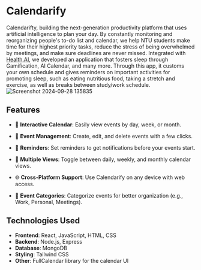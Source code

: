 # Calendarify
Calendarifty, building the next-generation productivity platform that uses artificial intelligence to plan your day. By constantly monitoring and reorganizing people's to-do list and calendar, we help NTU students make time for their highest priority tasks, reduce the stress of being overwhelmed by meetings, and make sure deadlines are never missed. Integrated with [Health.AI](https://github.com/Danielmark001/hackathon_wellbeing_application), we developed an application that fosters sleep through Gamification, AI Calendar, and many more. Through this app, it customs your own schedule and gives reminders on important activities for promoting sleep, such as eating nutritious food, taking a stretch and exercise, as well as breaks between study/work schedule.
![Screenshot 2024-09-28 135835](https://github.com/user-attachments/assets/255ac6a2-363d-4fb1-836b-ff732fbc2b3a)

## Features
- 📅 **Interactive Calendar**: Easily view events by day, week, or month.

- 📝 **Event Management**: Create, edit, and delete events with a few clicks.

- 🔔 **Reminders**: Set reminders to get notifications before your events start.

- 📆 **Multiple Views**: Toggle between daily, weekly, and monthly calendar views.

- 🌐 **Cross-Platform Support**: Use Calendarify on any device with web access.

- 📌 **Event Categories**: Categorize events for better organization (e.g., Work, Personal, Meetings).

## Technologies Used
- **Frontend**: React, JavaScript, HTML, CSS
- **Backend**: Node.js, Express
- **Database**: MongoDB
- **Styling**: Tailwind CSS
- **Other**: FullCalendar library for the calendar UI
